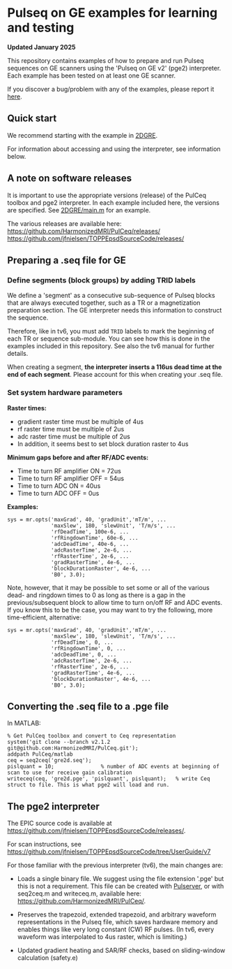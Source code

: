 # Pulseq on GE examples for learning and testing

**Updated January 2025**

This repository contains examples of how to prepare and run Pulseq sequences
on GE scanners using the 'Pulseq on GE v2' (pge2) interpreter.
Each example has been tested on at least one GE scanner.

If you discover a bug/problem with any of the examples, 
please report it [here](https://github.com/HarmonizedMRI/SequenceExamples-GE/issues).


## Quick start

We recommend starting with the example in [2DGRE](2DGRE).

For information about accessing and using the interpreter, see information below.


## A note on software releases

It is important to use the appropriate versions (release) of the PulCeq toolbox and pge2 interpreter.
In each example included here, the versions are specified. See [2DGRE/main.m](2DGRE/main.m) for an example.

The various releases are available here:  
https://github.com/HarmonizedMRI/PulCeq/releases/  
https://github.com/jfnielsen/TOPPEpsdSourceCode/releases/ 


## Preparing a .seq file for GE

### Define segments (block groups) by adding TRID labels

We define a 'segment' as a consecutive sub-sequence of Pulseq blocks that are always executed together,
such as a TR or a magnetization preparation section.
The GE interpreter needs this information to construct the sequence.

Therefore, like in tv6, you must add `TRID` labels to mark the beginning of each TR or sequence sub-module. 
You can see how this is done in the examples included in this repository.
See also the tv6 manual for further details.

When creating a segment, **the interpreter inserts a 116us dead time at the end of each segment**.
Please account for this when creating your .seq file.


### Set system hardware parameters

**Raster times:**  
* gradient raster time must be multiple of 4us
* rf raster time must be multiple of 2us
* adc raster time must be multiple of 2us
* In addition, it seems best to set block duration raster to 4us

**Minimum gaps before and after RF/ADC events:**   
* Time to turn RF amplifier ON = 72us
* Time to turn RF amplifier OFF = 54us
* Time to turn ADC ON = 40us
* Time to turn ADC OFF = 0us

**Examples:**
```
sys = mr.opts('maxGrad', 40, 'gradUnit','mT/m', ...
              'maxSlew', 180, 'slewUnit', 'T/m/s', ...
              'rfDeadTime', 100e-6, ...
              'rfRingdownTime', 60e-6, ...
              'adcDeadTime', 40e-6, ...
              'adcRasterTime', 2e-6, ...
              'rfRasterTime', 2e-6, ...
              'gradRasterTime', 4e-6, ...
              'blockDurationRaster', 4e-6, ...
              'B0', 3.0);
```
Note, however, that it may be possible to set some or all of the various dead- and ringdown times to 0
as long as there is a gap in the previous/subsequent block to allow time 
to turn on/off RF and ADC events.
If you know this to be the case, you may want to try the following, more time-efficient, alternative:

```
sys = mr.opts('maxGrad', 40, 'gradUnit','mT/m', ...
              'maxSlew', 180, 'slewUnit', 'T/m/s', ...
              'rfDeadTime', 0, ...
              'rfRingdownTime', 0, ...
              'adcDeadTime', 0, ...
              'adcRasterTime', 2e-6, ...
              'rfRasterTime', 2e-6, ...
              'gradRasterTime', 4e-6, ...
              'blockDurationRaster', 4e-6, ...
              'B0', 3.0);
```




## Converting the .seq file to a .pge file

In MATLAB:
```
% Get PulCeq toolbox and convert to Ceq representation
system('git clone --branch v2.1.2 git@github.com:HarmonizedMRI/PulCeq.git');
addpath PulCeq/matlab
ceq = seq2ceq('gre2d.seq');
pislquant = 10;               % number of ADC events at beginning of scan to use for receive gain calibration
writeceq(ceq, 'gre2d.pge', 'pislquant', pislquant);   % write Ceq struct to file. This is what pge2 will load and run.
```


## The pge2 interpreter

The EPIC source code is available at 
https://github.com/jfnielsen/TOPPEpsdSourceCode/releases/.

For scan instructions, see https://github.com/jfnielsen/TOPPEpsdSourceCode/tree/UserGuide/v7

For those familiar with the previous interpreter (tv6), the main changes are:

* Loads a single binary file. We suggest using the file extension '.pge' but this is not a requirement. 
This file can be created with 
[Pulserver](https://github.com/INFN-MRI/pulserver/),
or with seq2ceq.m and writeceq.m, available here: https://github.com/HarmonizedMRI/PulCeq/.

* Preserves the trapezoid, extended trapezoid, and arbitrary waveform representations in the Pulseq file, 
  which saves hardware memory and enables things like very long constant (CW) RF pulses.
  (In tv6, every waveform was interpolated to 4us raster, which is limiting.)

* Updated gradient heating and SAR/RF checks, based on sliding-window calculation (safety.e)


